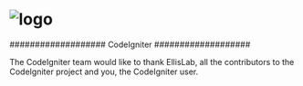 # ![logo](http://oi65.tinypic.com/2e654yr.jpg)

###################
CodeIgniter
###################

The CodeIgniter team would like to thank EllisLab, all the
contributors to the CodeIgniter project and you, the CodeIgniter user.
